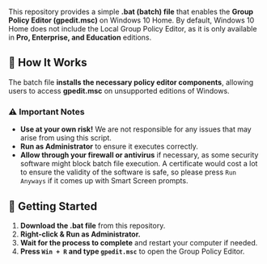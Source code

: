 This repository provides a simple **.bat (batch) file** that enables the **Group Policy Editor (gpedit.msc)** on Windows 10 Home. By default, Windows 10 Home does not include the Local Group Policy Editor, as it is only available in **Pro, Enterprise, and Education** editions.  

## 🔧 How It Works  
The batch file **installs the necessary policy editor components**, allowing users to access **gpedit.msc** on unsupported editions of Windows.  

### ⚠️ Important Notes  
- **Use at your own risk!** We are not responsible for any issues that may arise from using this script.  
- **Run as Administrator** to ensure it executes correctly.  
- **Allow through your firewall or antivirus** if necessary, as some security software might block batch file execution. A certificate would cost a lot to ensure the validity of the software is safe, so please press `Run Anyways` if it comes up with Smart Screen prompts.

## 🚀 Getting Started  
1. **Download the .bat file** from this repository.  
2. **Right-click & Run as Administrator.**  
3. **Wait for the process to complete** and restart your computer if needed.  
4. **Press `Win + R` and type `gpedit.msc`** to open the Group Policy Editor.  
